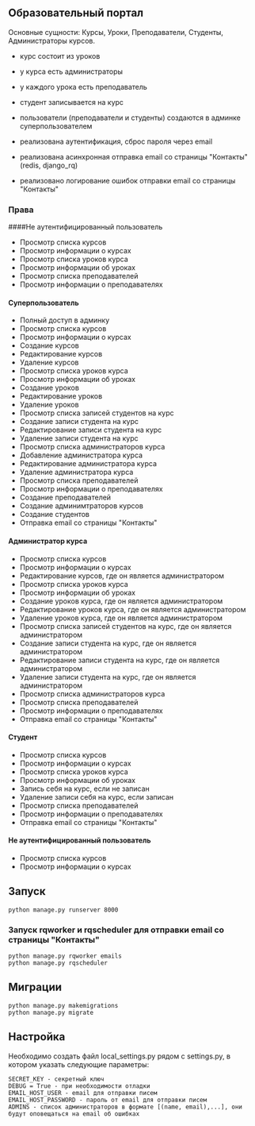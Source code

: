 ## Образовательный портал
Основные сущности: Курсы, Уроки, Преподаватели, Студенты, Администраторы курсов.

- курс состоит из уроков
- у курса есть администраторы
- у каждого урока есть преподаватель
- студент записывается на курс
- пользователи (преподаватели и студенты) создаются в админке суперпользователем

- реализована аутентификация, сброс пароля через email
- реализована асинхронная отправка email со страницы "Контакты" (redis, django_rq)
- реализовано логирование ошибок отправки email со страницы "Контакты"

### Права
####Не аутентифицированный пользователь
- Просмотр списка курсов
- Просмотр информации о курсах
- Просмотр списка уроков курса
- Просмотр информации об уроках
- Просмотр списка преподавателей
- Просмотр информации о преподавателях

#### Суперпользователь
- Полный доступ в админку
- Просмотр списка курсов
- Просмотр информации о курсах
- Создание курсов
- Редактирование курсов
- Удаление курсов
- Просмотр списка уроков курса
- Просмотр информации об уроках
- Создание уроков
- Редактирование уроков
- Удаление уроков
- Просмотр списка записей студентов на курс
- Создание записи студента на курс
- Редактирование записи студента на курс
- Удаление записи студента на курс
- Просмотр списка администраторов курса
- Добавление администратора курса
- Редактирование администратора курса
- Удаление администратора курса
- Просмотр списка преподавателей
- Просмотр информации о преподавателях
- Создание преподавателей
- Создание админимтраторов курсов
- Создание студентов
- Отправка email со страницы "Контакты"

#### Администратор курса
- Просмотр списка курсов
- Просмотр информации о курсах
- Редактирование курсов, где он является администратором
- Просмотр списка уроков курса
- Просмотр информации об уроках
- Создание уроков курса, где он является администратором
- Редактирование уроков курса, где он является администратором
- Удаление уроков курса, где он является администратором
- Просмотр списка записей студентов на курс, где он является администратором
- Создание записи студента на курс, где он является администратором
- Редактирование записи студента на курс, где он является администратором
- Удаление записи студента на курс, где он является администратором
- Просмотр списка администраторов курса
- Просмотр списка преподавателей
- Просмотр информации о преподавателях
- Отправка email со страницы "Контакты"

#### Студент
- Просмотр списка курсов
- Просмотр информации о курсах
- Просмотр списка уроков курса
- Просмотр информации об уроках
- Запись себя на курс, если не записан
- Удаление записи себя на курс, если записан
- Просмотр списка преподавателей
- Просмотр информации о преподавателях
- Отправка email со страницы "Контакты"

#### Не аутентифицированный пользователь
- Просмотр списка курсов
- Просмотр информации о курсах


## Запуск
~~~
python manage.py runserver 8000
~~~

### Запуск rqworker и rqscheduler для отправки email со страницы "Контакты"
~~~
python manage.py rqworker emails
python manage.py rqscheduler
~~~

## Миграции
~~~
python manage.py makemigrations
python manage.py migrate
~~~

## Настройка
Необходимо создать файл local_settings.py рядом с settings.py, в котором указать следующие параметры:
~~~
SECRET_KEY - секретный ключ
DEBUG = True - при необходимости отладки
EMAIL_HOST_USER - email для отправки писем
EMAIL_HOST_PASSWORD - пароль от email для отправки писем
ADMINS - список администраторов в формате [(name, email),...], они будут оповещаться на email об ошибках
~~~